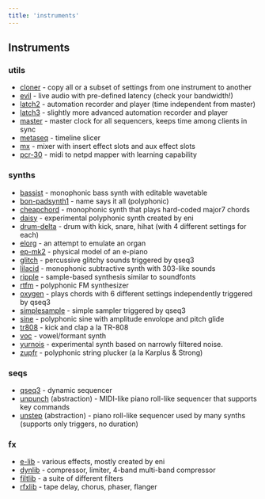 ```yaml
---
title: 'instruments'
---
```


## Instruments
### utils
- [cloner](cloner) - copy all or a subset of settings from one instrument to another
- [evil](evil) - live audio with pre-defined latency (check your bandwidth!)
- [latch2](latch2) - automation recorder and player (time independent from master)
- [latch3](latch3) - slightly more advanced automation recorder and player
- [master](master) - master clock for all sequencers, keeps time among clients in sync
- [metaseq](metaseq) - timeline slicer
- [mx](mx) - mixer with insert effect slots and aux effect slots
- [pcr-30](pcr-30) - midi to netpd mapper with learning capability

### synths
- [bassist](bassist) - monophonic bass synth with editable wavetable
- [bon-padsynth1](bon-padsynth1) - name says it all (polyphonic)
- [cheapchord](cheapchord) - monophonic synth that plays hard-coded major7 chords
- [daisy](daisy) - experimental polyphonic synth created by eni
- [drum-delta](drum-delta) - drum with kick, snare, hihat (with 4 different settings for each)
- [elorg](elorg) - an attempt to emulate an organ
- [ep-mk2](ep-mk2) - physical model of an e-piano
- [glitch](glitch) - percussive glitchy sounds triggered by qseq3
- [lilacid](lilacid) - monophonic subtractive synth with 303-like sounds
- [ripple](ripple) - sample-based synthesis similar to soundfonts
- [rtfm](rtfm) - polyphonic FM synthesizer
- [oxygen](oxygen) - plays chords with 6 different settings independently triggered by qseq3
- [simplesample](simplesample) - simple sampler triggered by qseq3
- [sine](sine) - polyphonic sine with amplitude envolope and pitch glide
- [tr808](tr808) - kick and clap a la TR-808
- [voc](voc) - vowel/formant synth
- [yurnois](yurnois) - experimental synth based on narrowly filtered noise.
- [zupfr](zufpr) - polyphonic string plucker (a la Karplus & Strong)

### seqs
- [qseq3](qseq3) - dynamic sequencer
- [unpunch](unpunch) (abstraction) - MIDI-like piano roll-like sequencer that supports key commands
- [unstep](unstep) (abstraction) - piano roll-like sequencer used by many synths (supports only triggers, no duration)

### fx
- [e-lib](e-lib) - various effects, mostly created by eni
- [dynlib](dynlib) - compressor, limiter, 4-band multi-band compressor
- [filtlib](filtlib) - a suite of different filters
- [rfxlib](rfxlib) - tape delay, chorus, phaser, flanger


